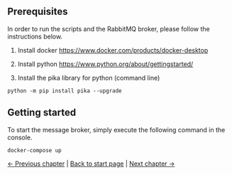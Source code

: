 ## Prerequisites
In order to run the scripts and the RabbitMQ broker, please follow the instructions below.
1. Install docker
https://www.docker.com/products/docker-desktop

2. Install python
https://www.python.org/about/gettingstarted/

3. Install the pika library for python (command line)
```
python -m pip install pika --upgrade
```

## Getting started 

To start the message broker, simply execute the following command in the console. 
```
docker-compose up
```



[← Previous chapter](theory_rabbitmq.md) | [Back to start page](index.md) | [Next chapter →](index.md)